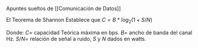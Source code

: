 Apuntes sueltos de [[Comunicación de Datos]]

El Teorema de Shannon Establece que
  $C = B*log_2(1+S/N)$
  
  Donde:
  $C=$ capacidad Teórica máxima en bps.
  $B=$ ancho de banda del canal Hz.
  $S/N=$ relación de señal a ruido, $S$ y $N$ dados en watts.